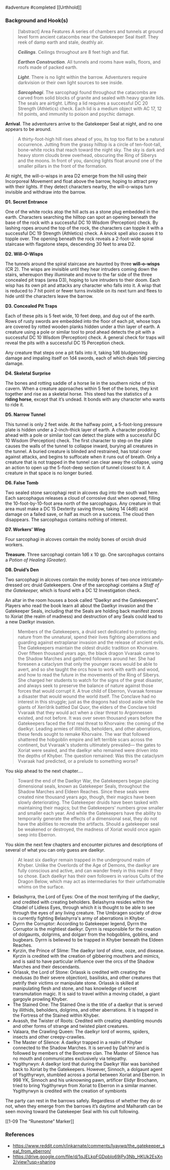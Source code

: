  #adventure #completed [[Urthhold]]

### Background and Hook(s)

>[!abstract] Area Features
>A series of chambers and tunnels at ground level form ancient catacombs near the Gatekeeper Seal itself. They reek of damp earth and stale, deathly air.
>
>***Ceilings***. Ceilings throughout are 8 feet high and flat.
>
>***Earthen Construction***. All tunnels and rooms have walls, floors, and roofs made of packed earth.
>
>***Light***. There is no light within the barrow. Adventurers require darkvision or their own light sources to see inside.
>
>***Sarcophagi***. The sarcophagi found throughout the catacombs are carved from solid blocks of granite and sealed with heavy granite lids. The seals are airtight. Lifting a lid requires a successful DC 20 Strength (Athletics) check. Each lid is a medium object with AC 17, 12 hit points, and immunity to poison and psychic damage.

**Arrival**. The adventurers arrive to the Gatekeeper Seal at night, and no one appears to be around.

> A thirty-foot-high hill rises ahead of you, its top too flat to be a natural occurrence. Jutting from the grassy hilltop is a circle of ten-foot-tall, bone-white rocks that reach toward the night sky. The sky is dark and heavy storm clouds brew overhead, obscuring the Ring of Siberys and the moons. In front of you, dancing lights float around one of the smaller pillars in the front of the formation.

At night, the will-o-wisps in area D2 emerge from the hill using their Incorporeal Movement and float above the barrow, hoping to attract prey with their lights. If they detect characters nearby, the will-o-wisps turn invisible and withdraw into the barrow.

**D1. Secret Entrance**

One of the white rocks atop the hill acts as a stone plug embedded in the earth. Characters searching the hilltop can spot an opening beneath the base of the rock with a successful DC 10 Wisdom (Perception) check. By lashing ropes around the top of the rock, the characters can topple it with a successful DC 19 Strength (Athletics) check. A *knock* spell also causes it to topple over. The opening beneath the rock reveals a 2-foot-wide spiral staircase with flagstone steps, descending 30 feet to area D2.

**D2. Will-O-Wisps**

The tunnels around the spiral staircase are haunted by three **will-o-wisps** (CR 2). The wisps are invisible until they hear intruders coming down the stairs, whereupon they illuminate and move to the far side of the three concealed pit traps (area D3), hoping to lure intruders to their doom. Each wisp has its own pit and attacks any character who falls into it. A wisp that is reduced to 7 hit point or fewer turns invisible on its next turn and flees to hide until the characters leave the barrow.

**D3. Concealed Pit Traps**

Each of these pits is 5 feet wide, 10 feet deep, and dug out of the earth. Rows of rusty swords are embedded into the floor of each pit, whose tops are covered by rotted wooden planks hidden under a thin layer of earth. A creature using a pole or similar tool to prod ahead detects the pit with a successful DC 10 Wisdom (Perception) check. A general check for traps will reveal the pits with a successful DC 15 Perception check.

Any creature that steps one a pit falls into it, taking 1d6 bludgeoning damage and impaling itself on 1d4 swords, each of which deals 1d6 piercing damage.

**D4. Skeletal Surprise**

The bones and rotting saddle of a horse lie in the southern niche of this cavern. When a creature approaches within 5 feet of the bones, they knit together and rise as a skeletal horse. This steed has the statistics of a **riding horse**, except that it’s undead. It bonds with any character who wants to ride it.

**D5. Narrow Tunnel**

This tunnel is only 2 feet wide. At the halfway point, a 5-foot-long pressure plate is hidden under a 2-inch-thick layer of earth. A character prodding ahead with a pole or similar tool can detect the plate with a successful DC 10 Wisdom (Perception) check. The first character to step on the plate causes the walls of the tunnel to collapse inward, burying all creatures in the tunnel. A buried creature is blinded and restrained, has total cover against attacks, and begins to suffocate when it runs out of breath. Only a creature that is not trapped in the tunnel can clear away the collapse, using an action to open up the 5-foot-deep section of tunnel closest to it. A creature in that space is no longer buried.

**D6. False Tomb**

Two sealed stone sarcophagi rest in alcoves dug into the south wall here. Each sarcophagus releases a cloud of corrosive dust when opened, filling the 10-foot-by-10-foot area north of the sarcophagus. Any creature in that area must make a DC 15 Dexterity saving throw, taking 14 (4d6) acid damage on a failed save, or half as much on a success. The cloud then disappears. The sarcophagus contains nothing of interest.

**D7. Workers’ Wing**

Four sarcophagi in alcoves contain the moldy bones of orcish druid workers.

**Treasure**. Three sarcophagi contain 1d6 x 10 gp. One sarcophagus contains a *Potion of Healing (Greater).*

**D8. Druid’s Den**

Two sarcophagi in alcoves contain the moldy bones of two once intricately-dressed orc druid Gatekeepers. One of the sarcophagi contains a *Staff of the Gatekeeper,* which is found with a DC 12 Investigation check.

An altar in the room houses a book called “Daelkyr and the Gatekeepers”. Players who read the book learn all about the Daelkyr invasion and the Gatekeeper Seals, including that the Seals are holding back manifest zones to Xoriat (the realm of madness) and destruction of any Seals could lead to a new Daelkyr invasion.

> Members of the Gatekeepers, a druid sect dedicated to protecting nature from the unnatural, spend their lives fighting aberrations and guarding against extraplanar invasion and the release of ancient evils.
> The Gatekeepers maintain the oldest druidic tradition on Khorvaire. Over fifteen thousand years ago, the black dragon Vvaraak came to the Shadow Marches and gathered followers around her. She had foreseen a cataclysm that only the younger races would be able to avert, and so she taught the orcs how to work with earth and wood, and how to read the future in the movements of the Ring of Siberys. She charged her students to watch for the signs of the great disaster, and always seek to preserve the balance of nature against those forces that would corrupt it.
> A true child of Eberron, Vvaraak foresaw a disaster that would wound the world itself. The Conclave had no interest in this struggle; just as the dragons had stood aside while the giants of Xen’drik battled Dal Quor, the elders of the Conclave told Vvaraak that they would act when a clear threat to Argonnessen existed, and not before.
> It was over seven thousand years before the Gatekeepers faced the first real threat to Khorvaire: the coming of the daelkyr. Leading armies of illithids, beholders, and other aberrations, these fends sought to remake Khorvaire. The war that followed shattered the hobgoblin empire and left terrible scars across the continent, but Vvaraak's students ultimately prevailed— the gates to Xoriat were sealed, and the daelkyr who remained were driven into the depths of Khyber. The question remained: Was this the cataclysm Vvaraak had predicted, or a prelude to something worse?

You skip ahead to the next chapter….

> Toward the end of the Daelkyr War, the Gatekeepers began placing dimensional seals, known as Gatekeeper Seals, throughout the Shadow Marches and Eldeen Reaches. Since these seals were created nine thousand years ago, though, their magics have been slowly deteriorating. The Gatekeeper druids have been tasked with maintaining their magics; but the Gatekeepers' numbers grow smaller and smaller each year. And while the Gatekeepers have the ability to temporarily generate the effects of a dimensional seal, they do not have the abilities to recreate the artifacts. Should a gatekeeper seal be weakened or destroyed, the madness of Xoriat would once again seep into Eberron.

You skim the next few chapters and encounter pictures and descriptions of several of what you can only guess are daelkyr.

> At least six daelkyr remain trapped in the underground realm of Khyber. Unlike the Overlords of the Age of Demons, the daelkyr are fully conscious and active, and can wander freely in this realm if they so chose. Each daelkyr has their own followers in various Cults of the Dragon Below, which may act as intermediaries for their unfathomable whims on the surface.

- Belashyrra, the Lord of Eyes: One of the most terrifying of the daelkyr, and credited with creating beholders. Belashyrra resides within the Citadel of Lidless Eyes, through which it is thought to be able to see through the eyes of any living creature. The Umbragen society of drow is currently fighting Belashyrra's army of aberrations in Khyber.
- Dyrrn the Corruptor: According to Gatekeeper legend, Dyrrn the Corruptor is the mightiest daelkyr. Dyrrn is responsible for the creation of dolgaunts, dolgrims, and dolgarr from the hobgoblins, goblins, and bugbears. Dyrrn is believed to be trapped in Khyber beneath the Eldeen Reaches.
- Kyrzin, the Prince of Slime: The daelkyr lord of slime, ooze, and disease. Kyrzin is credited with the creation of gibbering mouthers and mimics, and is said to have particular influence over the orcs of the Shadow Marches and their descendants.
- Orlassk, the Lord of Stone: Orlassk is credited with creating the medusas (to their severe objection), basilisks, and other creatures that petrify their victims or manipulate stone. Orlassk is skilled at manipulating flesh and stone, and has knowledge of secret transmutation magic. It is said to travel within a moving citadel, a giant gargoyle prowling Khyber.
- The Stained One: The Stained One is the title of a daelkyr that is served by illithids, beholders, dolgrims, and other aberrations. It is trapped in the Fortress of the Stained within Khyber.
- Avassh, the Twister of Roots: Credited with creating shambling mounds and other forms of strange and twisted plant creatures.
- Valaara, the Crawling Queen: The daelkyr lord of worms, spiders, insects and other creepy-crawlies.
- The Master of Silence: A daelkyr trapped in a realm of Khyber connected to the Shadow Marches. It is served by Dah'mir and is followed by members of the Bonetree clan. The Master of Silence has no mouth and communicates exclusively via telepathy.
- Ysgithyrwyn: A daelkyr lord that during the Daelkyr War was banished back to Xoriat by the Gatekeepers. However, Sinnoch, a dolgaunt agent of Ysgithyrwyn, stumbled across a portal between Xoriat and Eberron. In 998 YK, Sinnoch and his unknowning pawn, artificer Elidyr Brochann, tried to bring Ysgithyrwyn from Xoriat to Eberron in a similar manner. Ysgithyrwyn is credited with the creation of symbionts

The party can rest in the barrows safely. Regardless of whether they do or not, when they emerge from the barrows it’s daytime and Malharath can be seen moving toward the Gatekeeper Seal with his cult following.

[[1-09  The “Runestone” Marker]]

### References

* https://www.reddit.com/r/inkarnate/comments/lyaywq/the_gatekeeper_seal_from_eberron/
* https://drive.google.com/file/d/1qJELkpFGDpbIo69jPy3Nb_HKUk2EsXn2/view?usp=sharing
